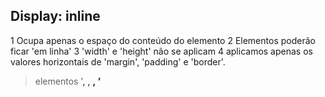 ## Display: inline
1 Ocupa apenas o espaço do conteúdo do elemento
2 Elementos poderão ficar 'em linha'
3 'width' e 'height' não se aplicam
4 aplicamos apenas os valores horizontais de 'margin', 'padding' e 'border'.

>elementos
'<a>, <span>, <strong>, <em>'